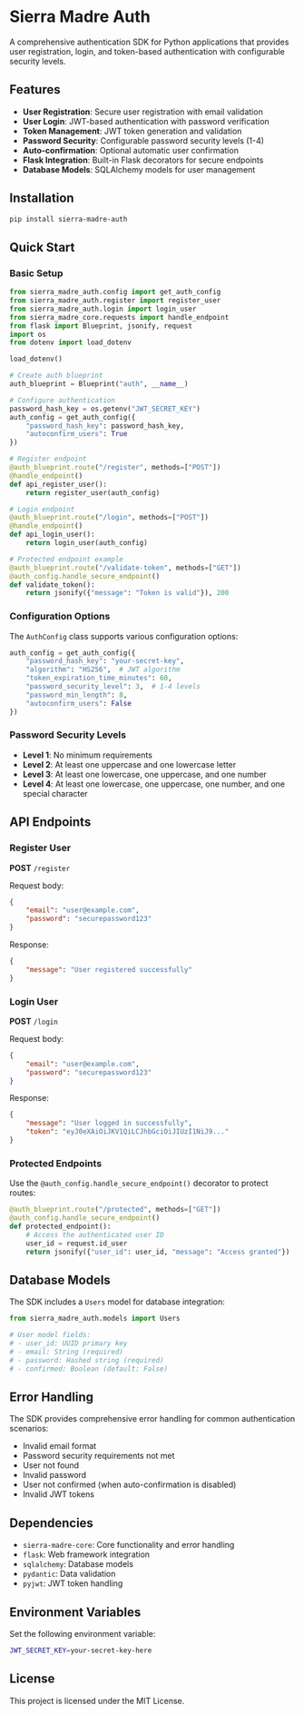 # Sierra Madre Auth

A comprehensive authentication SDK for Python applications that provides user registration, login, and token-based authentication with configurable security levels.

## Features

- **User Registration**: Secure user registration with email validation
- **User Login**: JWT-based authentication with password verification
- **Token Management**: JWT token generation and validation
- **Password Security**: Configurable password security levels (1-4)
- **Auto-confirmation**: Optional automatic user confirmation
- **Flask Integration**: Built-in Flask decorators for secure endpoints
- **Database Models**: SQLAlchemy models for user management

## Installation

```bash
pip install sierra-madre-auth
```

## Quick Start

### Basic Setup

```python
from sierra_madre_auth.config import get_auth_config
from sierra_madre_auth.register import register_user
from sierra_madre_auth.login import login_user
from sierra_madre_core.requests import handle_endpoint
from flask import Blueprint, jsonify, request
import os
from dotenv import load_dotenv

load_dotenv()

# Create auth blueprint
auth_blueprint = Blueprint("auth", __name__)

# Configure authentication
password_hash_key = os.getenv("JWT_SECRET_KEY")
auth_config = get_auth_config({
    "password_hash_key": password_hash_key, 
    "autoconfirm_users": True
})

# Register endpoint
@auth_blueprint.route("/register", methods=["POST"])
@handle_endpoint()
def api_register_user():
    return register_user(auth_config)

# Login endpoint
@auth_blueprint.route("/login", methods=["POST"])
@handle_endpoint()
def api_login_user():
    return login_user(auth_config)

# Protected endpoint example
@auth_blueprint.route("/validate-token", methods=["GET"])
@auth_config.handle_secure_endpoint()
def validate_token():
    return jsonify({"message": "Token is valid"}), 200
```

### Configuration Options

The `AuthConfig` class supports various configuration options:

```python
auth_config = get_auth_config({
    "password_hash_key": "your-secret-key",
    "algorithm": "HS256",  # JWT algorithm
    "token_expiration_time_minutes": 60,
    "password_security_level": 3,  # 1-4 levels
    "password_min_length": 8,
    "autoconfirm_users": False
})
```

### Password Security Levels

- **Level 1**: No minimum requirements
- **Level 2**: At least one uppercase and one lowercase letter
- **Level 3**: At least one lowercase, one uppercase, and one number
- **Level 4**: At least one lowercase, one uppercase, one number, and one special character

## API Endpoints

### Register User

**POST** `/register`

Request body:
```json
{
    "email": "user@example.com",
    "password": "securepassword123"
}
```

Response:
```json
{
    "message": "User registered successfully"
}
```

### Login User

**POST** `/login`

Request body:
```json
{
    "email": "user@example.com",
    "password": "securepassword123"
}
```

Response:
```json
{
    "message": "User logged in successfully",
    "token": "eyJ0eXAiOiJKV1QiLCJhbGciOiJIUzI1NiJ9..."
}
```

### Protected Endpoints

Use the `@auth_config.handle_secure_endpoint()` decorator to protect routes:

```python
@auth_blueprint.route("/protected", methods=["GET"])
@auth_config.handle_secure_endpoint()
def protected_endpoint():
    # Access the authenticated user ID
    user_id = request.id_user
    return jsonify({"user_id": user_id, "message": "Access granted"})
```

## Database Models

The SDK includes a `Users` model for database integration:

```python
from sierra_madre_auth.models import Users

# User model fields:
# - user_id: UUID primary key
# - email: String (required)
# - password: Hashed string (required)
# - confirmed: Boolean (default: False)
```

## Error Handling

The SDK provides comprehensive error handling for common authentication scenarios:

- Invalid email format
- Password security requirements not met
- User not found
- Invalid password
- User not confirmed (when auto-confirmation is disabled)
- Invalid JWT tokens

## Dependencies

- `sierra-madre-core`: Core functionality and error handling
- `flask`: Web framework integration
- `sqlalchemy`: Database models
- `pydantic`: Data validation
- `pyjwt`: JWT token handling

## Environment Variables

Set the following environment variable:

```bash
JWT_SECRET_KEY=your-secret-key-here
```

## License

This project is licensed under the MIT License.